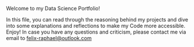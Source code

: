 Welcome to my Data Science Portfolio!

In this file, you can read through the reasoning behind my projects and dive into some explanations and reflections to make my Code more accessible. Enjoy!
In case you have any questions and criticism, please contact me via email to felix-raphael@outlook.com 


